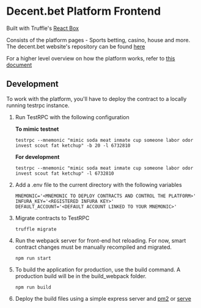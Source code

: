# Decent.bet Platform Frontend

Built with Truffle's [React Box](http://truffleframework.com/boxes/react)

Consists of the platform pages - Sports betting, casino, house and more. The decent.bet website's repository can be found [here](https://github.com/decent-bet/web-frontend)

For a higher level overview on how the platform works, refer to [this document](https://github.com/decent-bet/platform-frontend/blob/master/docs/platform-architecture.md)

## Development

To work with the platform, you'll have to deploy the contract to a locally running testrpc instance. 

1. Run TestRPC with the following configuration

    **To mimic testnet**
    ```
    testrpc --mnemonic "mimic soda meat inmate cup someone labor odor invest scout fat ketchup" -b 20 -l 6732810
    ```
    
    **For development**
    ```
    testrpc --mnemonic "mimic soda meat inmate cup someone labor odor invest scout fat ketchup" -l 6732810
    ```
    
2. Add a .env file to the current directory with the following variables

    ```
    MNEMONIC='<MNEMONIC TO DEPLOY CONTRACTS AND CONTROL THE PLATFORM>'
    INFURA_KEY='<REGISTERED INFURA KEY>'
    DEFAULT_ACCOUNT='<DEFAULT ACCOUNT LINKED TO YOUR MNEMONIC>'
    ```
    
3. Migrate contracts to TestRPC

    ```
    truffle migrate
    ```
    
4. Run the webpack server for front-end hot reloading. For now, smart contract changes must be manually recompiled and migrated.

    ```
    npm run start
    ```

5. To build the application for production, use the build command. A production build will be in the build_webpack folder.

    ```
    npm run build
    ```

6. Deploy the build files using a simple express server and [pm2](https://github.com/Unitech/pm2) or [serve](https://github.com/zeit/serve)
